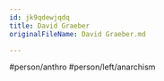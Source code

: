 ```yaml
---
id: jk9qdewjqdq
title: David Graeber
originalFileName: David Graeber.md

---
```


#person/anthro #person/left/anarchism
